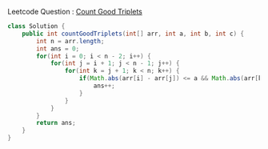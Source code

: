 Leetcode Question : [Count Good Triplets](https://leetcode.com/problems/count-good-triplets/description/)

```java
class Solution {
    public int countGoodTriplets(int[] arr, int a, int b, int c) {
        int n = arr.length;
        int ans = 0;
        for(int i = 0; i < n - 2; i++) {
            for(int j = i + 1; j < n - 1; j++) {
                for(int k = j + 1; k < n; k++) {
                    if(Math.abs(arr[i] - arr[j]) <= a && Math.abs(arr[k] - arr[j]) <= b && Math.abs(arr[i] - arr[k]) <= c) {
                        ans++;
                    }
                }
            }
        }
        return ans;
    }
}
```

